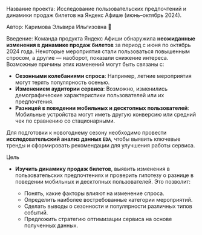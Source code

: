 Название проекта: Исследование пользовательских предпочтений и динамики продаж билетов на Яндекс Афише (июнь–октябрь 2024).

Автор: Каримова Эльвира Ильгизовна 🙂

Введение: Команда продукта Яндекс Афиши обнаружила **неожиданные изменения в динамике продаж билетов** за период с июня по октябрь 2024 года. Некоторые мероприятия стали пользоваться повышенным спросом, а другие — наоборот, показали снижение интереса. Возможные причины этих изменений могут быть связаны с:

- **Сезонными колебаниями спроса**: Например, летние мероприятия могут терять популярность осенью.
- **Изменением аудитории сервиса**: Возможно, изменились демографические характеристики пользователей или их предпочтения.
- **Разницей в поведении мобильных и десктопных пользователей**: Мобильные устройства могут иметь другую конверсию или средний чек по сравнению со стационарными.

Для подготовки к новогоднему сезону необходимо провести **исследовательский анализ данных `EDA`**, чтобы выявить ключевые тренды и сформировать рекомендации для улучшения работы сервиса.

Цель 

- **Изучить динамику продаж билетов**, выявить изменения в пользовательских предпочтениях и проверить гипотезу о разнице в поведении мобильных и десктопных пользователей. Это позволит:

    - Понять, какие факторы влияют на изменение спроса.
    - Определить наиболее востребованные категории мероприятий.
    - Сделать выводы о сезонности и популярности различных типов событий.
    - Предложить стратегию оптимизации сервиса на основе полученных данных.

